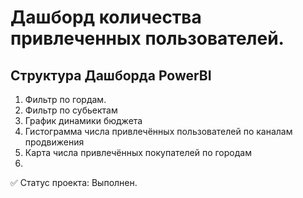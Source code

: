 # Дашборд количества привлеченных пользователей.

## Структура Дашборда PowerBI

1. Фильтр по гордам.
2. Фильтр по субьектам
3. График динамики бюджета
4. Гистограмма числа привлечённых пользователей по каналам продвижения
5. Карта числа привлечённых покупателей по городам
6. 
✅ Статус проекта: Выполнен.
